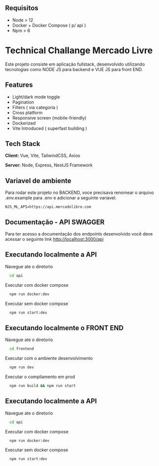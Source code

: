 ## Requisitos

- Node > 12
- Docker + Docker Compose ( p/ api )
- Npm > 6

# Technical Challange Mercado Livre

Este projeto consiste em aplicação fullstack, desenvolvido utilizando tecnologias como NODE JS para backend e VUE JS para front END.

## Features

- Light/dark mode toggle
- Pagination
- Filters ( via categoria )
- Cross platform
- Responsive screen (mobile-friendly)
- Dockerized
- Vite Introduced ( superfast building )

## Tech Stack

**Client:** Vue, Vite, TailwindCSS, Axios

**Server:** Node, Express, NestJS Framework

## Variavel de ambiente

Para rodar este projeto no BACKEND, voce precisava renomear o arquivo .env.example para .env e adicionar a seguinte variavel.

`NJS_ML_API=https://api.mercadolibre.com`

## Documentação - API SWAGGER

Para ter acesso a documentação dos endpoints desenvolvido você deve acessar o seguinte link
[http://localhost:3000/api](http://localhost:3000/api)

## Executando localmente a API

Navegue ate o diretorio

```bash
  cd api
```

Executar com docker compose

```bash
  npm run docker:dev
```

Executar sem docker compose

```bash
  npm run start:dev
```

## Executando localmente o FRONT END

Navegue ate o diretorio

```bash
  cd frontend
```

Executar com o ambiente desenvolvimento

```bash
  npm run dev
```

Executar o compilamento em prod

```bash
  npm run build && npm run start
```

## Executando localmente a API

Navegue ate o diretorio

```bash
  cd api
```

Executar com docker compose

```bash
  npm run docker:dev
```

Executar sem docker compose

```bash
  npm run start:dev
```
